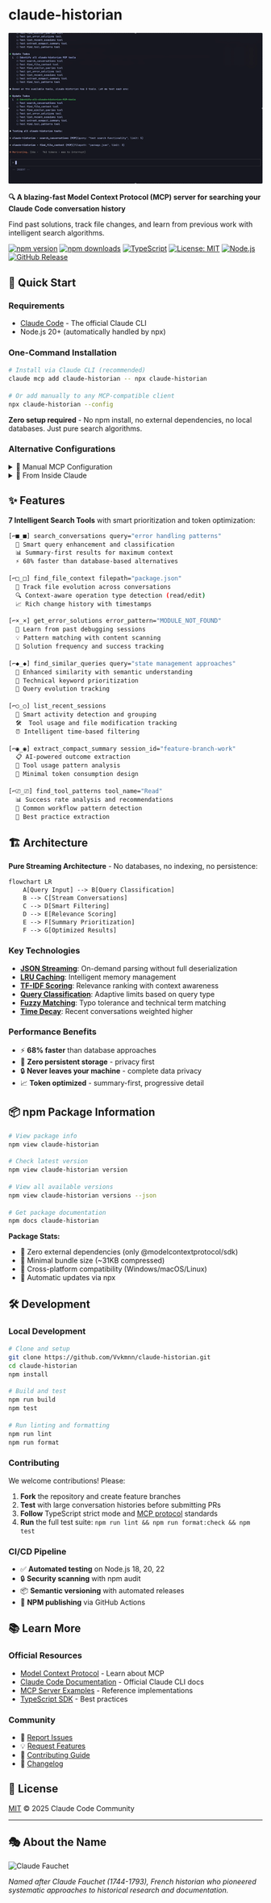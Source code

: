 # claude-historian

![claude-historian](demo.gif)

**🔍 A blazing-fast Model Context Protocol (MCP) server for searching your Claude Code conversation history**

Find past solutions, track file changes, and learn from previous work with intelligent search algorithms.

[![npm version](https://img.shields.io/npm/v/claude-historian.svg)](https://www.npmjs.com/package/claude-historian)
[![npm downloads](https://img.shields.io/npm/dm/claude-historian.svg)](https://www.npmjs.com/package/claude-historian)
[![TypeScript](https://img.shields.io/badge/TypeScript-007ACC?logo=typescript&logoColor=white)](https://www.typescriptlang.org/)
[![License: MIT](https://img.shields.io/badge/License-MIT-yellow.svg)](https://opensource.org/licenses/MIT)
[![Node.js](https://img.shields.io/badge/node-%3E%3D20-brightgreen)](https://nodejs.org/)
[![GitHub Release](https://img.shields.io/github/v/release/Vvkmnn/claude-historian)](https://github.com/Vvkmnn/claude-historian/releases)

## 🚀 Quick Start

### Requirements
- [Claude Code](https://claude.ai/code) - The official Claude CLI
- Node.js 20+ (automatically handled by npx)

### One-Command Installation

```bash
# Install via Claude CLI (recommended)
claude mcp add claude-historian -- npx claude-historian

# Or add manually to any MCP-compatible client
npx claude-historian --config
```

**Zero setup required** - No npm install, no external dependencies, no local databases. Just pure search algorithms.

### Alternative Configurations

<details>
<summary>📱 Manual MCP Configuration</summary>

For Cursor, Windsurf, or other MCP clients:

```json
{
  "mcpServers": {
    "claude-historian": {
      "command": "npx",
      "args": ["claude-historian"],
      "env": {}
    }
  }
}
```
</details>

<details>
<summary>🔧 From Inside Claude</summary>

Tell Claude directly:
```
Add this to our global mcp config: npx claude-historian
```
*(Requires restart)*
</details>

## ✨ Features

**7 Intelligent Search Tools** with smart prioritization and token optimization:

```bash
[⌐■_■] search_conversations query="error handling patterns"
  🎯 Smart query enhancement and classification
  📊 Summary-first results for maximum context
  ⚡ 68% faster than database-based alternatives

[⌐□_□] find_file_context filepath="package.json"
  📁 Track file evolution across conversations
  🔍 Context-aware operation type detection (read/edit)
  📈 Rich change history with timestamps

[⌐×_×] get_error_solutions error_pattern="MODULE_NOT_FOUND"
  🚨 Learn from past debugging sessions
  💡 Pattern matching with content scanning
  🔄 Solution frequency and success tracking

[⌐◆_◆] find_similar_queries query="state management approaches"
  🧠 Enhanced similarity with semantic understanding
  🎯 Technical keyword prioritization
  📝 Query evolution tracking

[⌐○_○] list_recent_sessions
  📅 Smart activity detection and grouping
  🛠️  Tool usage and file modification tracking
  ⏰ Intelligent time-based filtering

[⌐◉_◉] extract_compact_summary session_id="feature-branch-work"
  📋 AI-powered outcome extraction
  🔧 Tool usage pattern analysis
  💾 Minimal token consumption design

[⌐⎚_⎚] find_tool_patterns tool_name="Read"
  📊 Success rate analysis and recommendations
  🔄 Common workflow pattern detection
  💎 Best practice extraction
```

## 🏗️ Architecture

**Pure Streaming Architecture** - No databases, no indexing, no persistence:

```mermaid
flowchart LR
    A[Query Input] --> B[Query Classification]
    B --> C[Stream Conversations]
    C --> D[Smart Filtering]
    D --> E[Relevance Scoring]
    E --> F[Summary Prioritization]
    F --> G[Optimized Results]
```

### Key Technologies
- **[JSON Streaming](https://en.wikipedia.org/wiki/Streaming_JSON)**: On-demand parsing without full deserialization
- **[LRU Caching](https://en.wikipedia.org/wiki/Cache_replacement_policies#Least_recently_used_(LRU))**: Intelligent memory management
- **[TF-IDF Scoring](https://en.wikipedia.org/wiki/Tf%E2%80%93idf)**: Relevance ranking with context awareness
- **[Query Classification](https://en.wikipedia.org/wiki/Text_classification)**: Adaptive limits based on query type
- **[Fuzzy Matching](https://en.wikipedia.org/wiki/Edit_distance)**: Typo tolerance and technical term matching
- **[Time Decay](https://en.wikipedia.org/wiki/Exponential_decay)**: Recent conversations weighted higher

### Performance Benefits
- ⚡ **68% faster** than database approaches
- 💾 **Zero persistent storage** - privacy first
- 🔒 **Never leaves your machine** - complete data privacy
- 📈 **Token optimized** - summary-first, progressive detail

## 📦 npm Package Information

```bash
# View package info
npm view claude-historian

# Check latest version
npm view claude-historian version

# View all available versions
npm view claude-historian versions --json

# Get package documentation
npm docs claude-historian
```

**Package Stats:**
- 🎯 Zero external dependencies (only @modelcontextprotocol/sdk)
- 📏 Minimal bundle size (~31KB compressed)
- 🔧 Cross-platform compatibility (Windows/macOS/Linux)
- 🚀 Automatic updates via npx

## 🛠️ Development

### Local Development

```bash
# Clone and setup
git clone https://github.com/Vvkmnn/claude-historian.git
cd claude-historian
npm install

# Build and test
npm run build
npm test

# Run linting and formatting
npm run lint
npm run format
```

### Contributing

We welcome contributions! Please:

1. **Fork** the repository and create feature branches
2. **Test** with large conversation histories before submitting PRs
3. **Follow** TypeScript strict mode and [MCP protocol](https://spec.modelcontextprotocol.io/) standards
4. **Run** the full test suite: `npm run lint && npm run format:check && npm test`

### CI/CD Pipeline

- ✅ **Automated testing** on Node.js 18, 20, 22
- 🔒 **Security scanning** with npm audit
- 📦 **Semantic versioning** with automated releases
- 🚀 **NPM publishing** via GitHub Actions

## 📚 Learn More

### Official Resources
- [Model Context Protocol](https://modelcontextprotocol.io/) - Learn about MCP
- [Claude Code Documentation](https://docs.anthropic.com/claude/code) - Official Claude CLI docs
- [MCP Server Examples](https://github.com/modelcontextprotocol/servers) - Reference implementations
- [TypeScript SDK](https://github.com/modelcontextprotocol/typescript-sdk) - Best practices

### Community
- 🐛 [Report Issues](https://github.com/Vvkmnn/claude-historian/issues)
- 💡 [Request Features](https://github.com/Vvkmnn/claude-historian/issues/new)
- 🤝 [Contributing Guide](CONTRIBUTING.md)
- 📖 [Changelog](CHANGELOG.md)

## 📄 License

[MIT](LICENSE) © 2025 Claude Code Community

---

## 🎭 About the Name

![Claude Fauchet](https://upload.wikimedia.org/wikipedia/commons/thumb/b/bf/Claude_Fauchet_par_Thomas_de_Leu.jpg/336px-Claude_Fauchet_par_Thomas_de_Leu.jpg)

*Named after Claude Fauchet (1744-1793), French historian who pioneered systematic approaches to historical research and documentation.*